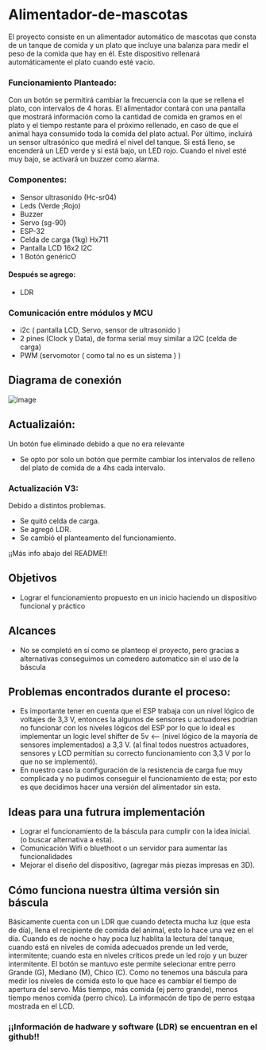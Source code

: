 # Alimentador-de-mascotas

El proyecto consiste en un alimentador automático de mascotas que consta de un tanque de comida y un plato que incluye una balanza para medir el peso de la comida que hay en él. Este dispositivo rellenará automáticamente el plato cuando esté vacío.

### Funcionamiento Planteado: 
Con un botón se permitirá cambiar la frecuencia con la que se rellena el plato, con intervalos de 4 horas.
El alimentador contará con una pantalla que mostrará información como la cantidad de comida en gramos en el plato y el tiempo restante para el próximo rellenado, en caso de que el animal haya consumido toda la comida del plato actual. Por último, incluirá un sensor ultrasónico que medirá el nivel del tanque. Si está lleno, se encenderá un LED verde y si está bajo, un LED rojo. Cuando el nivel esté muy bajo, se activará un buzzer como alarma.

### Componentes:
* Sensor ultrasonido (Hc-sr04)
* Leds (Verde ;Rojo)
* Buzzer 
* Servo (sg-90)
* ESP-32
* Celda de carga (1kg) Hx711
* Pantalla LCD 16x2 I2C
* 1 Botón genéricO

#### Después se agrego:

* LDR

### Comunicación entre módulos y MCU
* i2c ( pantalla LCD, Servo, sensor de ultrasonido ) 
* 2 pines (Clock y Data), de forma serial muy similar a I2C (celda de carga)
* PWM (servomotor ( como tal no es un sistema ) )

## Diagrama de conexión

![image](https://github.com/user-attachments/assets/da3c9469-515d-4984-9959-3e53d2369183)

## Actualizaión:
Un botón fue eliminado debido a que no era relevante
* Se opto por solo un botón que permite cambiar los intervalos de relleno del plato de comida de a 4hs cada intervalo.

### Actualización V3:
Debido a distintos problemas.
* Se quitó celda de carga.
* Se agregó LDR.
* Se cambió el planteamento del funcionamiento.
  
¡¡Más info abajo del README!!

## Objetivos
* Lograr el funcionamiento propuesto en un inicio haciendo un dispositivo funcional y práctico

## Alcances
* No se completó en sí como se planteop el proyecto, pero gracias a alternativas conseguimos un comedero automatico sin el uso de la báscula

## Problemas encontrados durante el proceso:
* Es importante tener en cuenta que el ESP trabaja con un nivel lógico de voltajes de 3,3 V, entonces la algunos de sensores u actuadores podrían no funcionar con los niveles lógicos del ESP por lo que lo ideal es implementar un logic level shifter de 5v <-- (nivel lógico de la mayoría de sensores implementados) a 3,3 V. (al final todos nuestros actuadores, sensores y LCD permitían su correcto funcionamiento con 3,3 V por lo que no se implementó).
* En nuestro caso la configuración de la resistencia de carga fue muy complicada y no pudimos conseguir el funcionamiento de esta; por esto es que decidimos hacer una versión del alimentador sin esta.

## Ideas para una futrura implementación
* Lograr el funcionamiento de la báscula para cumplir con la idea inicial. (o buscar alternativa a esta).
* Comunicación Wifi o bluethoot o un servidor para aumentar las funcionalidades
* Mejorar el diseño del dispositivo, (agregar más piezas impresas en 3D).


## Cómo funciona nuestra última versión sin báscula

Básicamente cuenta con un LDR que cuando detecta mucha luz (que esta de día), llena el recipiente de comida del animal, esto lo hace una vez en el día. Cuando es de noche o hay poca luz hablita la lectura del tanque, cuando está en niveles de comida adecuados prende un led verde, intermitente; cuando esta en niveles críticos prede un led rojo y un buzer intermitente. El botón se mantuvo este permite selecionar entre perro Grande (G), Mediano (M), Chico (C). Como no tenemos una báscula para medir los niveles de comida esto lo que hace es cambiar el tiempo de apertura del servo. Más tiempo, más comida (ej perro grande), menos tiempo menos comida (perro chico). La informacón de tipo de perro estqaa mostrada en el LCD.

### ¡¡Información de hadware y software (LDR) se encuentran en el github!! 








